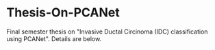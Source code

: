 # Thesis-On-PCANet
Final semester thesis on "Invasive Ductal Circinoma (IDC) classification using PCANet". Details are below.
